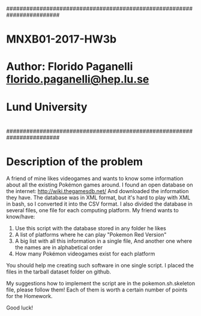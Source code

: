 ########################################################################
#
# MNXB01-2017-HW3b
# Author: Florido Paganelli florido.paganelli@hep.lu.se
#         Lund University
#
########################################################################

# Description of the problem

A friend of mine likes videogames and wants to know some information
about all the existing Pokémon games around.
I found an open database on the internet:
http://wiki.thegamesdb.net/ 
And downloaded the information they have.
The database was in XML format, but it's hard to play with XML in bash,
so I converted it into the CSV format. I also divided the database in 
several files, one file for each computing platform.
My friend wants to know/have:
1. Use this script with the database stored in any folder he likes
2. A list of platforms where he can play "Pokemon Red Version"
3. A big list with all this information in a single file, 
   And another one where the names are in alphabetical order
4. How many Pokémon videogames exist for each platform

You should help me creating such software in one single script.
I placed the files in the tarball dataset folder on github.

My suggestions how to implement the script are in the pokemon.sh.skeleton
file, please follow them! Each of them is worth a certain number of
points for the Homework. 

Good luck!   
